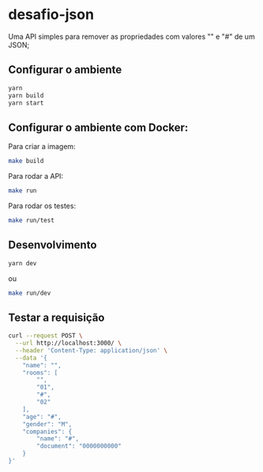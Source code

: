 # desafio-json
Uma API simples para remover as propriedades com valores "" e "#" de um JSON;

## Configurar o ambiente
```bash
yarn
yarn build
yarn start
```

## Configurar o ambiente com Docker:
Para criar a imagem:
```bash
make build
```

Para rodar a API:
```bash
make run
```

Para rodar os testes:
```bash
make run/test
```

## Desenvolvimento
```bash
yarn dev
```
ou

```bash
make run/dev
```


## Testar a requisição
```bash
curl --request POST \
  --url http://localhost:3000/ \
  --header 'Content-Type: application/json' \
  --data '{
	"name": "",
	"rooms": [
		"",
		"01",
		"#",
		"02"
	],
	"age": "#",
	"gender": "M",
	"companies": {
		"name": "#",
		"document": "0000000000"
	}
}'
```
